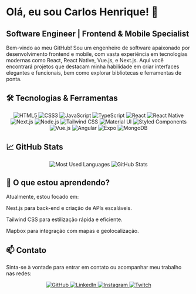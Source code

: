 # Olá, eu sou Carlos Henrique! 👋
## Software Engineer | Frontend & Mobile Specialist

Bem-vindo ao meu GitHub! Sou um engenheiro de software apaixonado por desenvolvimento frontend e mobile, com vasta experiência em tecnologias modernas como React, React Native, Vue.js, e Next.js. Aqui você encontrará projetos que destacam minha habilidade em criar interfaces elegantes e funcionais, bem como explorar bibliotecas e ferramentas de ponta.


## 🛠️ Tecnologias & Ferramentas
<p align="center"> <img alt="HTML5" src="https://img.shields.io/badge/HTML5-E34F26?style=for-the-badge&logo=html5&logoColor=white" /> <img alt="CSS3" src="https://img.shields.io/badge/CSS3-1572B6?style=for-the-badge&logo=css3&logoColor=white" /> <img alt="JavaScript" src="https://img.shields.io/badge/JavaScript-323330?style=for-the-badge&logo=javascript&logoColor=F7DF1E" /> <img alt="TypeScript" src="https://img.shields.io/badge/TypeScript-007ACC?style=for-the-badge&logo=typescript&logoColor=white" /> <img alt="React" src="https://img.shields.io/badge/-React-45b8d8?style=for-the-badge&logo=react&logoColor=white" /> <img alt="React Native" src="https://img.shields.io/badge/React_Native-20232A?style=for-the-badge&logo=react&logoColor=61DAFB" /> <img alt="Next.js" src="https://img.shields.io/badge/Next.js-000000?style=for-the-badge&logo=next.js&logoColor=white" /> <img alt="Node.js" src="https://img.shields.io/badge/-Nodejs-43853d?style=for-the-badge&logo=Node.js&logoColor=white" /> <img alt="Tailwind CSS" src="https://img.shields.io/badge/Tailwind_CSS-38B2AC?style=for-the-badge&logo=tailwind-css&logoColor=white" /> <img alt="Material UI" src="https://img.shields.io/badge/Material--UI-0081CB?style=for-the-badge&logo=material-ui&logoColor=white" /> <img alt="Styled Components" src="https://img.shields.io/badge/styled--components-DB7093?style=for-the-badge&logo=styled-components&logoColor=white" /> <img alt="Vue.js" src="https://img.shields.io/badge/vue.js-42D392?style=for-the-badge&logo=vue.js&logoColor=white" /> <img alt="Angular" src="https://img.shields.io/badge/angular-B13039?style=for-the-badge&logo=angular&logoColor=white" /> <img alt="Expo" src="https://img.shields.io/badge/Expo-000000?style=for-the-badge&logo=expo&logoColor=white" /> <img alt="MongoDB" src="https://img.shields.io/badge/MongoDB-20232A?style=for-the-badge&logo=mongodb&logoColor=61DAFB" /> </p>



## 📈 GitHub Stats
<p align="center"> <img src="https://github-readme-stats.vercel.app/api/top-langs?username=ceagah2&show_icons=true&locale=en&layout=compact&theme=dracula" alt="Most Used Languages" /> <img src="https://github-readme-stats.anuraghazra1.vercel.app/api?username=ceagah2&show_icons=true&line_height=27&theme=dracula" alt="GitHub Stats" /> </p>



## 🌱 O que estou aprendendo?
Atualmente, estou focado em:

Nest.js para back-end e criação de APIs escaláveis.

Tailwind CSS para estilização rápida e eficiente.


Mapbox para integração com mapas e geolocalização.



## 📫 Contato
Sinta-se à vontade para entrar em contato ou acompanhar meu trabalho nas redes:

<p align="center"> <a href="https://github.com/ceagah2" target="_blank"> <img alt="GitHub" src="https://img.shields.io/badge/GitHub-%2312100E.svg?style=for-the-badge&logo=github&logoColor=white" /> </a> <a href="https://www.linkedin.com/in/carlosceagah/" target="_blank"> <img alt="LinkedIn" src="https://img.shields.io/badge/LinkedIn-%230077B5.svg?style=for-the-badge&logo=linkedin&logoColor=white" /> </a> <a href="https://www.instagram.com/ceagah.dev/" target="_blank"> <img alt="Instagram" src="https://img.shields.io/badge/Instagram-E4405F?style=for-the-badge&logo=instagram&logoColor=white" /> </a> <a href="https://twitch.tv/forrest_carlos" target="_blank"> <img alt="Twitch" src="https://img.shields.io/badge/Twitch-9146FF?style=for-the-badge&logo=twitch&logoColor=white" /> </a> </p>
